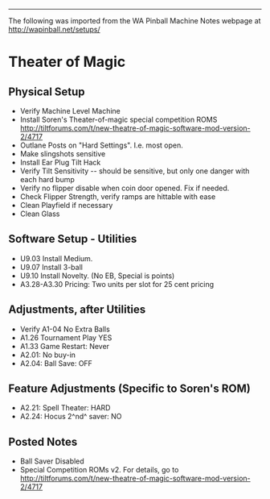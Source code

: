 ***
The following was imported from the WA Pinball Machine Notes webpage at http://wapinball.net/setups/
# Theater of Magic
## Physical Setup
-   Verify Machine Level Machine
-   Install Soren's Theater-of-magic special competition ROMS\
    http://tiltforums.com/t/new-theatre-of-magic-software-mod-version-2/4717
-   Outlane Posts on "Hard Settings". I.e. most open.
-   Make slingshots sensitive
-   Install Ear Plug Tilt Hack
-   Verify Tilt Sensitivity -- should be sensitive, but only one danger with each hard bump
-   Verify no flipper disable when coin door opened. Fix if needed.
-   Check Flipper Strength, verify ramps are hittable with ease
-   Clean Playfield if necessary
-   Clean Glass
## Software Setup - Utilities
-   U9.03 Install Medium.
-   U9.07 Install 3-ball
-   U9.10 Install Novelty. (No EB, Special is points)
-   A3.28-A3.30 Pricing: Two units per slot for 25 cent pricing
## Adjustments, after Utilities
-   Verify A1-04 No Extra Balls
-   A1.26 Tournament Play YES
-   A1.33 Game Restart: Never
-   A2.01: No buy-in
-   A2.04: Ball Save: OFF
## Feature Adjustments (Specific to Soren's ROM)
-   A2.21: Spell Theater: HARD
-   A2.24: Hocus 2^nd^ saver: NO
## Posted Notes
-   Ball Saver Disabled
-   Special Competition ROMs v2. For details, go to\
    http://tiltforums.com/t/new-theatre-of-magic-software-mod-version-2/4717
